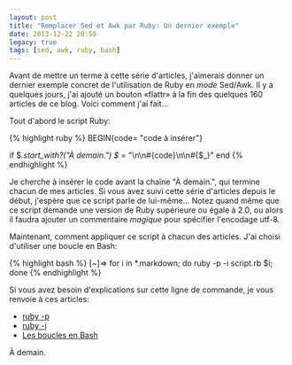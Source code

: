 ```yaml
---
layout: post
title: "Remplacer Sed et Awk par Ruby: Un dernier exemple"
date: 2013-12-22 20:58
legacy: true
tags: [sed, awk, ruby, bash]
---
```




Avant de mettre un terme à cette série d'articles, j'aimerais donner
un dernier exemple concret de l'utilisation de Ruby en *mode* Sed/Awk.
Il y a quelques jours, j'ai ajouté un bouton «flattr» à la fin des
quelques 160 articles de ce blog. Voici comment j'ai fait…

<!-- more -->

Tout d'abord le script Ruby:

{% highlight ruby %}
BEGIN{code= "code à insérer"}

if $_.start_with?("À demain.")
  $_ = "\n\n#{code}\n\n#{$_}"
end
{% endhighlight %}

Je cherche à insérer le code avant la chaîne "À demain.", qui termine
chacun de mes articles. Si vous avez suivi cette série d'articles depuis
le début, j'espère que ce script parle de lui-même…
Notez quand même que ce script demande une version de Ruby supérieure
ou égale à 2.0, ou alors il faudra ajouter un commentaire *magique* pour
spécifier l'encodage utf-8.

Maintenant, comment appliquer ce script à chacun des articles. J'ai choisi
d'utiliser une boucle en Bash:

{% highlight bash %}
[~]⇒ for i in *.markdown; do ruby -p -i script.rb $i; done
{% endhighlight %}

Si vous avez besoin d'explications sur cette ligne de commande, je vous
renvoie à ces articles:

- [ruby -p](http://lkdjiin.github.io/blog/2013/12/04/remplacer-sed-et-awk-par-ruby-4-les-options-p-et-l/)
- [ruby -i](http://lkdjiin.github.io/blog/2013/12/08/remplacer-sed-et-awk-par-ruby-7-modifier-slash-sauvegarder-les-donnees/)
- [Les boucles en Bash](http://lkdjiin.github.io/blog/2013/08/23/bash-ajouter-une-ligne-a-la-fin-de-plusieurs-fichiers/)



À demain.



